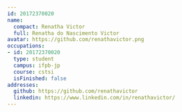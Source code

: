 ```yaml
---
id: 20172370020
name:
  compact: Renatha Victor
  full: Renatha do Nascimento Victor
avatar: https://github.com/renathavictor.png
occupations:
- id: 20172370020
  type: student
  campus: ifpb-jp
  course: cstsi
  isFinished: false
addresses:
  github: https://github.com/renathavictor
  linkedin: https://www.linkedin.com/in/renathavictor/
---
```

